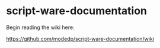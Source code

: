 # script-ware-documentation
Begin reading the wiki here:

https://github.com/modedp/script-ware-documentation/wiki
